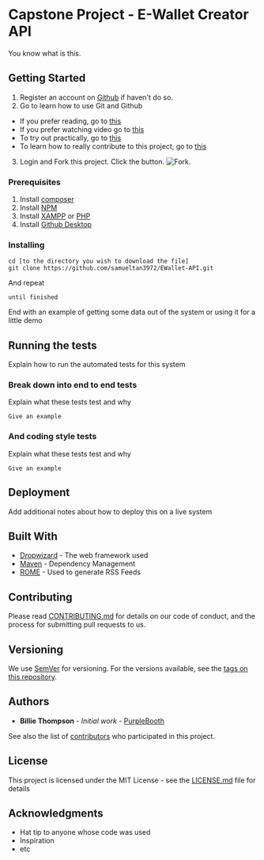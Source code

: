 # Capstone Project - E-Wallet Creator API

You know what is this.

## Getting Started

1. Register an account on [Github](https://github.com/) if haven't do so.
2. Go to learn how to use Git and Github
  * If you prefer reading, go to [this](https://guides.github.com/introduction/git-handbook/)
  * If you prefer watching video go to [this](https://www.youtube.com/githubguides)
  * To try out practically, go to [this](https://guides.github.com/activities/hello-world/)
  * To learn how to really contribute to this project, go to [this](https://github.com/firstcontributions/first-contributions)

3. Login and Fork this project. Click the button. ![Fork](../doc/fork.png).

### Prerequisites

1. Install [composer](https://getcomposer.org/download/)
2. Install [NPM](https://nodejs.org/en/download/)
3. Install [XAMPP](https://www.apachefriends.org/download.html) or [PHP](https://www.php.net/downloads.php)
4. Install [Github Desktop](https://desktop.github.com/)

### Installing

```
cd [to the directory you wish to download the file]
git clone https://github.com/samueltan3972/EWallet-API.git
```

And repeat

```
until finished
```

End with an example of getting some data out of the system or using it for a little demo

## Running the tests

Explain how to run the automated tests for this system

### Break down into end to end tests

Explain what these tests test and why

```
Give an example
```

### And coding style tests

Explain what these tests test and why

```
Give an example
```

## Deployment

Add additional notes about how to deploy this on a live system

## Built With

* [Dropwizard](http://www.dropwizard.io/1.0.2/docs/) - The web framework used
* [Maven](https://maven.apache.org/) - Dependency Management
* [ROME](https://rometools.github.io/rome/) - Used to generate RSS Feeds

## Contributing

Please read [CONTRIBUTING.md](https://gist.github.com/PurpleBooth/b24679402957c63ec426) for details on our code of conduct, and the process for submitting pull requests to us.

## Versioning

We use [SemVer](http://semver.org/) for versioning. For the versions available, see the [tags on this repository](https://github.com/your/project/tags).

## Authors

* **Billie Thompson** - *Initial work* - [PurpleBooth](https://github.com/PurpleBooth)

See also the list of [contributors](https://github.com/your/project/contributors) who participated in this project.

## License

This project is licensed under the MIT License - see the [LICENSE.md](LICENSE.md) file for details

## Acknowledgments

* Hat tip to anyone whose code was used
* Inspiration
* etc
